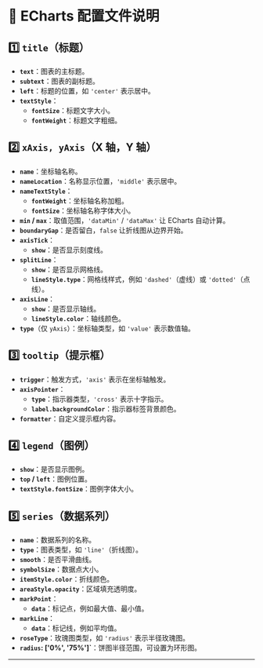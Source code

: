 # 📌 ECharts 配置文件说明

## 1️⃣ `title`（标题）
- **`text`**：图表的主标题。
- **`subtext`**：图表的副标题。
- **`left`**：标题的位置，如 `'center'` 表示居中。
- **`textStyle`**：
  - **`fontSize`**：标题文字大小。
  - **`fontWeight`**：标题文字粗细。

## 2️⃣ `xAxis, yAxis`（X 轴，Y 轴）
- **`name`**：坐标轴名称。
- **`nameLocation`**：名称显示位置，`'middle'` 表示居中。
- **`nameTextStyle`**：
  - **`fontWeight`**：坐标轴名称加粗。
  - **`fontSize`**：坐标轴名称字体大小。
- **`min` / `max`**：取值范围，`'dataMin'` / `'dataMax'` 让 ECharts 自动计算。
- **`boundaryGap`**：是否留白，`false` 让折线图从边界开始。
- **`axisTick`**：
  - **`show`**：是否显示刻度线。
- **`splitLine`**：
  - **`show`**：是否显示网格线。
  - **`lineStyle.type`**：网格线样式，例如 `'dashed'`（虚线）或 `'dotted'`（点线）。
- **`axisLine`**：
  - **`show`**：是否显示轴线。
  - **`lineStyle.color`**：轴线颜色。
- **`type`**（仅 `yAxis`）：坐标轴类型，如 `'value'` 表示数值轴。

## 3️⃣ `tooltip`（提示框）
- **`trigger`**：触发方式，`'axis'` 表示在坐标轴触发。
- **`axisPointer`**：
  - **`type`**：指示器类型，`'cross'` 表示十字指示。
  - **`label.backgroundColor`**：指示器标签背景颜色。
- **`formatter`**：自定义提示框内容。

## 4️⃣ `legend`（图例）
- **`show`**：是否显示图例。
- **`top` / `left`**：图例位置。
- **`textStyle.fontSize`**：图例字体大小。

## 5️⃣ `series`（数据系列）
- **`name`**：数据系列的名称。
- **`type`**：图表类型，如 `'line'`（折线图）。
- **`smooth`**：是否平滑曲线。
- **`symbolSize`**：数据点大小。
- **`itemStyle.color`**：折线颜色。
- **`areaStyle.opacity`**：区域填充透明度。
- **`markPoint`**：
  - **`data`**：标记点，例如最大值、最小值。
- **`markLine`**：
  - **`data`**：标记线，例如平均值。
- **`roseType`**：玫瑰图类型，如 `'radius'` 表示半径玫瑰图。
- **`radius`: ['0%', '75%']`**：饼图半径范围，可设置为环形图。

---